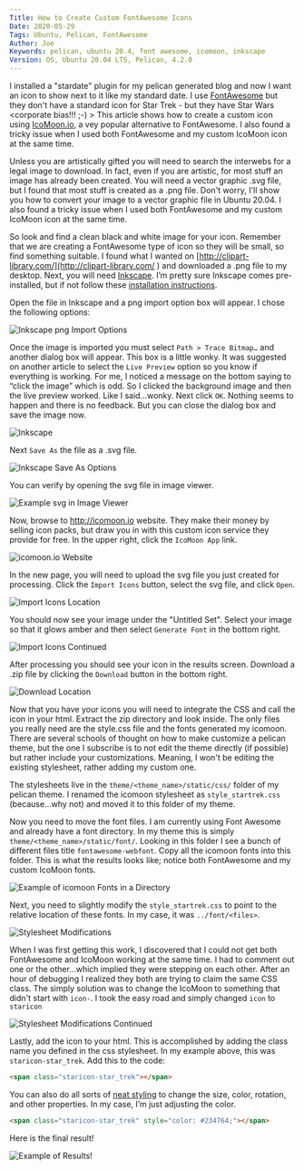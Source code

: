 ```yaml
---
Title: How to Create Custom FontAwesome Icons
Date: 2020-05-29
Tags: Ubuntu, Pelican, FontAwesome
Author: Joe
Keywords: pelican, ubuntu 20.4, font awesome, icomoon, inkscape
Version: OS, Ubuntu 20.04 LTS, Pelican, 4.2.0
---
```


I installed a "stardate" plugin for my pelican generated blog and now I want an icon to show next to it like my standard date. I use [FontAwesome](https://fontawesome.com/) but they don't have a standard icon for Star Trek - but they have Star Wars <corporate bias!!! ;-) > This article shows how to create a custom icon using [IcoMoon.io](https://icomoon.io/), a vey popular alternative to FontAwesome. I also found a tricky issue when I used both FontAwesome and my custom IcoMoon icon at the same time.

Unless you are artistically gifted you will need to search the interwebs for a legal image to download. In fact, even if you are artistic, for most stuff an image has already been created. You will need a vector graphic .svg file, but I found that most stuff is created as a .png file. Don't worry, I'll show you how to convert your image to a vector graphic file in Ubuntu 20.04. I also found a tricky issue when I used both FontAwesome and my custom IcoMoon icon at the same time.

So look and find a clean black and white image for your icon. Remember that we are creating a FontAwesome type of icon so they will be small, so find something suitable. I found what I wanted on [http://clipart-library.com/](http://clipart-library.com/ ) and downloaded a .png file to my desktop. Next, you will need [Inkscape](https://inkscape.org/). I’m pretty sure Inkscape comes pre-installed, but if not follow these [installation instructions](http://ubuntuhandbook.org/index.php/2020/05/install-inkscape-1-0-ppa-ubuntu-20-04-18-04/).

Open the file in Inkscape and a png import option box will appear. I chose the following options:

![Inkscape png Import Options](/images/2020/fontawesome-01.png)

Once the image is imported you must select `Path > Trace Bitmap…` and another dialog box will appear. This box is a little wonky. It was suggested on another article to select the `Live Preview` option so you know if everything is working. For me, I noticed a message on the bottom saying to “click the image” which is odd. So I clicked the background image and then the live preview worked. Like I said…wonky. Next click `OK`. Nothing seems to happen and there is no feedback. But you can close the dialog box and save the image now.

![Inkscape](/images/2020/fontawesome-02.png)

Next `Save As` the file as a .svg file.

![Inkscape Save As Options](/images/2020/fontawesome-03.png)

You can verify by opening the svg file in image viewer.

![Example svg in Image Viewer](/images/2020/fontawesome-04.png)

Now, browse to <http://icomoon.io> website. They make their money by selling icon packs, but draw you in with this custom icon service they provide for free. In the upper right, click the `IcoMoon App` link.

![icomoon.io Website](/images/2020/fontawesome-05.png)

In the new page, you will need to upload the svg file you just created for processing. Click the `Import Icons` button, select the svg file, and click `Open`.

![Import Icons Location](/images/2020/fontawesome-06.png)

You should now see your image under the "Untitled Set". Select your image so that it glows amber and then select `Generate Font` in the bottom right. 

![Import Icons Continued](/images/2020/fontawesome-07.png)

After processing you should see your icon in the results screen. Download a .zip file by clicking the `Download` button in the bottom right.

![Download Location](/images/2020/fontawesome-08.png)

Now that you have your icons you will need to integrate the CSS and call the icon in your html. Extract the zip directory and look inside. The only files you really need are the style.css file and the fonts generated my icomoon. There are several schools of thought on how to make customize a pelican theme, but the one I subscribe is to not edit the theme directly (if possible) but rather include your customizations. Meaning, I won't be editing the existing stylesheet, rather adding my custom one. 

The stylesheets live in the `theme/<theme_name>/static/css/` folder of my pelican theme. I renamed the icomoon stylesheet as `style_startrek.css` (because...why not) and moved it to this folder of my theme. 

Now you need to move the font files. I am currently using Font Awesome and already have a font directory. In my theme this is simply `theme/<theme_name>/static/font/`. Looking in this folder I see a bunch of different files title `fontawesome-webfont`. Copy all the icomoon fonts into this folder. This is what the results looks like; notice both FontAwesome and my custom IcoMoon fonts. 

![Example of icomoon Fonts in a Directory](/images/2020/fontawesome-11.png)

Next, you need to slightly modify the `style_startrek.css` to point to the relative location of these fonts. In my case, it was `../font/<files>`. 

![Stylesheet Modifications](/images/2020/fontawesome-13.png)

When I was first getting this work, I discovered that I could not get both FontAwesome and IcoMoon working at the same time. I had to comment out one or the other...which implied they were stepping on each other. After an hour of debugging I realized they both are trying to claim the same CSS class. The simply solution was to change the IcoMoon to something that didn't start with `icon-`. I took the easy road and simply changed `icon` to `staricon`

![Stylesheet Modifications Continued](/images/2020/fontawesome-14.png)

Lastly, add the icon to your html. This is accomplished by adding the class name you defined in the css stylesheet. In my example above, this was `staricon-star_trek`. Add this to the code:
```html
<span class="staricon-star_trek"></span>
```
You can also do all sorts of [neat styling](https://fontawesome.com/how-to-use/on-the-web/referencing-icons/basic-use) to change the size, color, rotation, and other properties. In my case, I’m just adjusting the color.
```html
<span class="staricon-star_trek" style="color: #234764;"></span>
```
Here is the final result!

![Example of Results!](/images/2020/fontawesome-15.png)